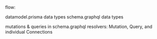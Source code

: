 flow: 

datamodel.prisma data types
schema.graphql data types

mutations & queries in schema.graphql 
resolvers: Mutation, Query, and individual Connections